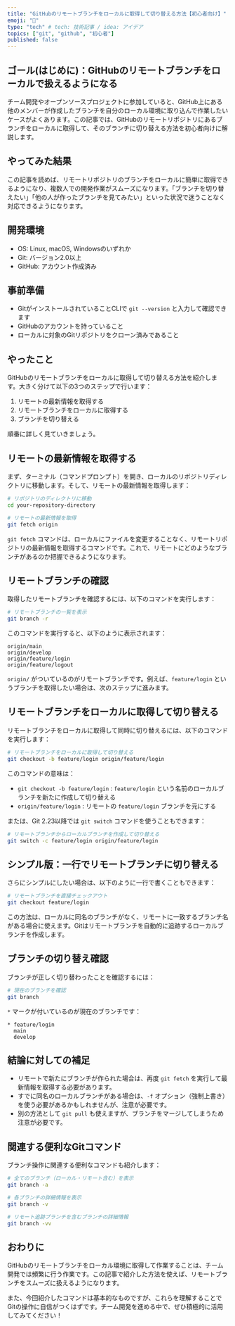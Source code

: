 ```yaml
---
title: "GitHubのリモートブランチをローカルに取得して切り替える方法【初心者向け】"
emoji: "🌿"
type: "tech" # tech: 技術記事 / idea: アイデア
topics: ["git", "github", "初心者"]
published: false
---
```


## ゴール(はじめに)：GitHubのリモートブランチをローカルで扱えるようになる

チーム開発やオープンソースプロジェクトに参加していると、GitHub上にある他のメンバーが作成したブランチを自分のローカル環境に取り込んで作業したいケースがよくあります。この記事では、GitHubのリモートリポジトリにあるブランチをローカルに取得して、そのブランチに切り替える方法を初心者向けに解説します。

## やってみた結果

この記事を読めば、リモートリポジトリのブランチをローカルに簡単に取得できるようになり、複数人での開発作業がスムーズになります。「ブランチを切り替えたい」「他の人が作ったブランチを見てみたい」といった状況で迷うことなく対応できるようになります。

## 開発環境
- OS: Linux, macOS, Windowsのいずれか
- Git: バージョン2.0以上
- GitHub: アカウント作成済み

## 事前準備
- GitがインストールされていることCLIで `git --version` と入力して確認できます
- GitHubのアカウントを持っていること
- ローカルに対象のGitリポジトリをクローン済みであること

## やったこと

GitHubのリモートブランチをローカルに取得して切り替える方法を紹介します。大きく分けて以下の3つのステップで行います：

1. リモートの最新情報を取得する
2. リモートブランチをローカルに取得する
3. ブランチを切り替える

順番に詳しく見ていきましょう。

## リモートの最新情報を取得する

まず、ターミナル（コマンドプロンプト）を開き、ローカルのリポジトリディレクトリに移動します。そして、リモートの最新情報を取得します：

```bash
# リポジトリのディレクトリに移動
cd your-repository-directory

# リモートの最新情報を取得
git fetch origin
```

`git fetch` コマンドは、ローカルにファイルを変更することなく、リモートリポジトリの最新情報を取得するコマンドです。これで、リモートにどのようなブランチがあるのか把握できるようになります。

## リモートブランチの確認

取得したリモートブランチを確認するには、以下のコマンドを実行します：

```bash
# リモートブランチの一覧を表示
git branch -r
```

このコマンドを実行すると、以下のように表示されます：

```
origin/main
origin/develop
origin/feature/login
origin/feature/logout
```

`origin/` がついているのがリモートブランチです。例えば、`feature/login` というブランチを取得したい場合は、次のステップに進みます。

## リモートブランチをローカルに取得して切り替える

リモートブランチをローカルに取得して同時に切り替えるには、以下のコマンドを実行します：

```bash
# リモートブランチをローカルに取得して切り替える
git checkout -b feature/login origin/feature/login
```

このコマンドの意味は：
- `git checkout -b feature/login` : `feature/login` という名前のローカルブランチを新たに作成して切り替える
- `origin/feature/login` : リモートの `feature/login` ブランチを元にする

または、Git 2.23以降では `git switch` コマンドを使うこともできます：

```bash
# リモートブランチからローカルブランチを作成して切り替える
git switch -c feature/login origin/feature/login
```

## シンプル版：一行でリモートブランチに切り替える

さらにシンプルにしたい場合は、以下のように一行で書くこともできます：

```bash
# リモートブランチを直接チェックアウト
git checkout feature/login
```

この方法は、ローカルに同名のブランチがなく、リモートに一致するブランチ名がある場合に使えます。Gitはリモートブランチを自動的に追跡するローカルブランチを作成します。

## ブランチの切り替え確認

ブランチが正しく切り替わったことを確認するには：

```bash
# 現在のブランチを確認
git branch
```

`*` マークが付いているのが現在のブランチです：

```
* feature/login
  main
  develop
```

## 結論に対しての補足

- リモートで新たにブランチが作られた場合は、再度 `git fetch` を実行して最新情報を取得する必要があります。
- すでに同名のローカルブランチがある場合は、`-f` オプション（強制上書き）を使う必要があるかもしれませんが、注意が必要です。
- 別の方法として `git pull` も使えますが、ブランチをマージしてしまうため注意が必要です。

## 関連する便利なGitコマンド

ブランチ操作に関連する便利なコマンドも紹介します：

```bash
# 全てのブランチ（ローカル・リモート含む）を表示
git branch -a

# 各ブランチの詳細情報を表示
git branch -v

# リモート追跡ブランチを含むブランチの詳細情報
git branch -vv
```

## おわりに

GitHubのリモートブランチをローカル環境に取得して作業することは、チーム開発では頻繁に行う作業です。この記事で紹介した方法を使えば、リモートブランチをスムーズに扱えるようになります。

また、今回紹介したコマンドは基本的なものですが、これらを理解することでGitの操作に自信がつくはずです。チーム開発を進める中で、ぜひ積極的に活用してみてください！
